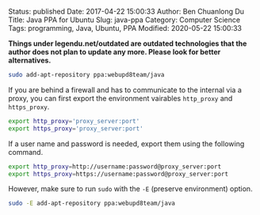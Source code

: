 Status: published
Date: 2017-04-22 15:00:33
Author: Ben Chuanlong Du
Title: Java PPA for Ubuntu
Slug: java-ppa
Category: Computer Science
Tags: programming, Java, Ubuntu, PPA
Modified: 2020-05-22 15:00:33

**Things under legendu.net/outdated are outdated technologies that the author does not plan to update any more. Please look for better alternatives.**

```bash
sudo add-apt-repository ppa:webupd8team/java
```
If you are behind a firewall and has to communicate to the internal via a proxy,
you can first export the environment vairables `http_proxy` and `https_proxy`.
```bash
export http_proxy='proxy_server:port'
export https_proxy='proxy_server:port'
```
If a user name and password is needed, 
export them using the following command.
```bash
export http_proxy=http://username:password@proxy_server:port
export https_proxy=https://username:password@proxy_server:port
```
However, make sure to run `sudo` with the `-E` (preserve environment) option.
```bash
sudo -E add-apt-repository ppa:webupd8team/java
```
